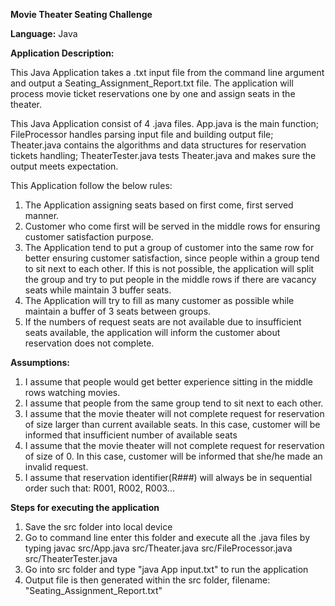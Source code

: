 **Movie Theater Seating Challenge**

**Language:**  Java

**Application Description:**

This Java Application takes a .txt input file from the command line argument and output a Seating_Assignment_Report.txt file. The application will process movie ticket reservations one by one and assign seats in the theater.

This Java Application consist of 4 .java files. App.java is the main function; FileProcessor handles parsing input file and building output file; Theater.java contains the algorithms and data structures for reservation tickets handling; TheaterTester.java tests Theater.java and makes sure the output meets expectation.

This Application follow the below rules:

1. The Application assigning seats based on first come, first served manner.
2. Customer who come first will be served in the middle rows for ensuring customer satisfaction purpose. 
3. The Application tend to put a group of customer into the same row for better ensuring customer satisfaction, since people within a group tend to sit next to each other. If this is not possible, the application will split the group and try to put people in the middle rows if there are vacancy seats while maintain 3 buffer seats.
4. The Application will try to fill as many customer as possible while maintain a buffer of 3 seats between groups.
5. If the numbers of request seats are not available due to insufficient seats available, the application will inform the customer about reservation does not complete.


**Assumptions:**
1. I assume that people would get better experience sitting in the middle rows watching movies.
2. I assume that people from the same group tend to sit next to each other.
3. I assume that the movie theater will not complete request for reservation of size larger than current available seats. In this case, customer will be informed that insufficient number of available seats
4. I assume that the movie theater will not complete request for reservation of size of 0. In this case, customer will be informed that she/he made an invalid request.
5. I assume that reservation identifier(R###) will always be in sequential order such that: R001, R002, R003...

**Steps for executing the application**
1. Save the src folder into local device
2. Go to command line enter this folder and execute all the .java files by typing javac src/App.java src/Theater.java src/FileProcessor.java src/TheaterTester.java
3. Go into src folder and type "java App input.txt" to run the application
4. Output file is then generated within the src folder, filename: "Seating_Assignment_Report.txt"